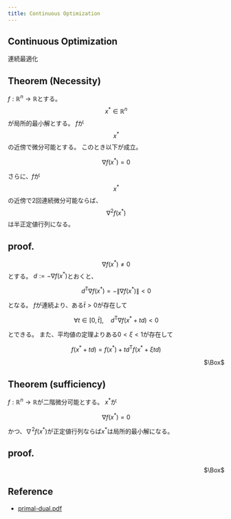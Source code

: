 ```yaml
---
title: Continuous Optimization
---
```


## Continuous Optimization
連続最適化

## Theorem (Necessity)
$f: \mathbb{R}^{n} \rightarrow \mathbb{R}$とする。
$$x^{*} \in \mathbb{R}^{n}$$が局所的最小解とする。
$f$が$$x^{*}$$の近傍で微分可能とする。
このとき以下が成立。

$$
\begin{equation}
    \nabla f(x^{*}) = 0
\end{equation}
$$

さらに、$f$が$$x^{*}$$の近傍で2回連続微分可能ならば、$$\nabla^{2} f(x^{*})$$は半正定値行列になる。

## proof.
$$\nabla f(x^{*}) \neq 0$$とする。
$d := -\nabla f(x^{*})$とおくと、

$$
\begin{equation}
    d^{\mathrm{T}} \nabla f(x^{*})
    =
    -\| \nabla f(x^{*}) \| 
    < 0
\end{equation}
$$

となる。
$f$が連続より、ある$\bar{t} > 0$が存在して

$$
\begin{equation}
    \forall t \in [0, \bar{t}],
    \quad
    d^{\mathrm{T}} \nabla f(x^{*} + t d) < 0
\end{equation}
$$

とできる。
また、平均値の定理よりある$0 < \xi < 1$が存在して

$$
\begin{equation}
    f(x^{*} + t d)
    =
    f(x^{*})
    +
    t
    d^{\mathrm{T}}
    f(x^{*} + \xi t d)
\end{equation}
$$

<div class="QED" style="text-align: right">$\Box$</div>

## Theorem (sufficiency)
$f: \mathbb{R}^{n} \rightarrow \mathbb{R}$が二階微分可能とする。
$x^{*}$が

$$
\begin{equation}
    \nabla f(x^{*}) = 0
\end{equation}
$$

かつ、$\nabla^{2} f(x^{*})$が正定値行列ならば$x^{*}$は局所的最小解になる。

## proof.


<div class="QED" style="text-align: right">$\Box$</div>

## Reference
* [primal\-dual\.pdf](http://www.stat.cmu.edu/~ryantibs/convexopt/lectures/primal-dual.pdf)
